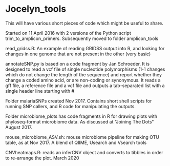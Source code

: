 # Jocelyn_tools
This will have various short pieces of code which might be useful to share.

Started on 11 April 2016 with 2 versions of the Python script trim_to_amplicon_primers.
Subsequently moved to folder amplicon_tools

read_gridss.R:  An example of reading GRIDSS output into R, and looking for changes in one genome that are not present in the other (very basic)

annotateSNP.py is based on a code fragment by Jan Schroeder. It is designed to read a vcf file of single nucleotide polymorphisms (1-1 changes which do not change the length of the sequence) and report whether they change a coded amino acid, or are non-coding or synonymous.
It reads a gff file, a reference file and a vcf file and outputs a tab-separated list with a single header line starting with #

Folder malariaSNPs created Nov 2017. Contains short shell scripts for running SNP callers, and R code for manipulating the outputs.

Folder microbiome_plots has code fragments in R for drawing plots with phyloseq-format microbiome data. As discussed at "Joining The Dots" August 2017.

mouse_microbiome_ASV.sh: mouse microbiome pipeline for making OTU table, as at Nov 2017. A blend of QIIME, Usearch and Vsearch tools

CNVheatmaps.R: reads an inferCNV object and converts to tibbles in order to re-arrange the plot. March 2020
